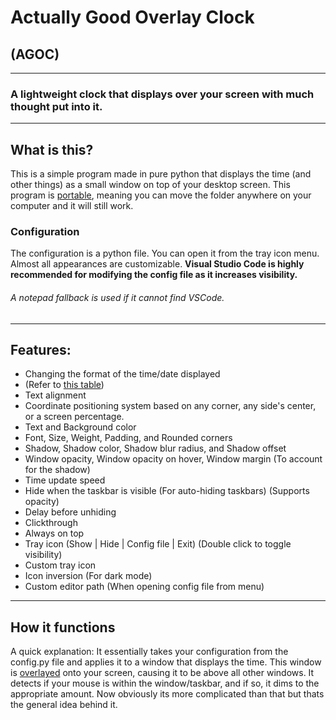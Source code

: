 # Actually Good Overlay Clock
## (AGOC)
---
### A lightweight clock that displays over your screen with much thought put into it.
---
## What is this?
This is a simple program made in pure python that displays the time (and other things) as a small window on top of your desktop screen.
This program is <ins>portable</ins>, meaning you can move the folder anywhere on your computer and it will still work.

### Configuration
The configuration is a python file. You can open it from the tray icon menu.
Almost all appearances are customizable.
**Visual Studio Code is highly recommended for modifying the config file as it increases visibility.**
###### A notepad fallback is used if it cannot find VSCode.



---
## Features:
- Changing the format of the time/date displayed
 - (Refer to [this table](https://doc.qt.io/qt-6/qtime.html#:~:text=Member%20Function%20Documentation))
 - Text alignment
 - Coordinate positioning system based on any corner, any side's center, or a screen percentage.
 - Text and Background color
 - Font, Size, Weight, Padding, and Rounded corners
 - Shadow, Shadow color, Shadow blur radius, and Shadow offset
 - Window opacity, Window opacity on hover, Window margin (To account for the shadow)
 - Time update speed
 - Hide when the taskbar is visible (For auto-hiding taskbars) (Supports opacity)
 - Delay before unhiding
 - Clickthrough
 - Always on top
 - Tray icon (Show | Hide | Config file | Exit) (Double click to toggle visibility)
 - Custom tray icon
 - Icon inversion (For dark mode)
 - Custom editor path (When opening config file from menu)

---
## How it functions
A quick explanation:
  It essentially takes your configuration from the config.py file and applies it to a window that displays the time.
  This window is <ins>overlayed</ins> onto your screen, causing it to be above all other windows.
  It detects if your mouse is within the window/taskbar, and if so, it dims to the appropriate amount.
Now obviously its more complicated than that but thats the general idea behind it.
